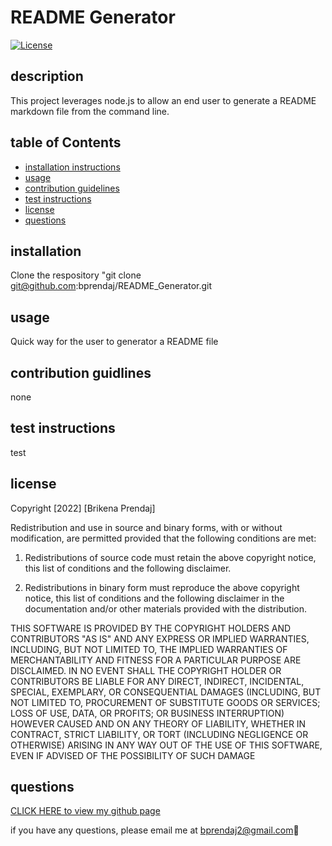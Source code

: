 # README Generator

  [![License](https://img.shields.io/badge/License-BSD_2--Clause-orange.svg)](https://opensource.org/licenses/BSD-2-Clause)

  ## description

  This project leverages node.js to allow an end user to generate a README markdown file from the command line.

  ## table of Contents
  *  [installation instructions](#installation-instructions)
  *  [usage](#usage)
  *  [contribution guidelines](#contribution-guidelines)
  *  [test instructions](#test-instructions)
  *  [license](#license)
  *  [questions](#questions)
  ## installation 

  Clone the respository "git clone git@github.com:bprendaj/README_Generator.git

  ## usage

  Quick way for the user to generator a README file

  ## contribution guidlines

  none

  ## test instructions

  test

  ## license
  Copyright [2022] [Brikena Prendaj]

  Redistribution and use in source and binary forms, with or without modification, are permitted provided that the following conditions are met:
  1. Redistributions of source code must retain the above copyright notice, this list of conditions and the following disclaimer.
        
  2. Redistributions in binary form must reproduce the above copyright notice, this list of conditions and the following disclaimer in the documentation and/or other materials provided with the distribution.
        
  THIS SOFTWARE IS PROVIDED BY THE COPYRIGHT HOLDERS AND CONTRIBUTORS "AS IS" AND ANY EXPRESS OR IMPLIED WARRANTIES, INCLUDING, BUT NOT LIMITED TO, THE IMPLIED WARRANTIES OF MERCHANTABILITY AND FITNESS FOR A PARTICULAR PURPOSE ARE DISCLAIMED. IN NO EVENT SHALL THE COPYRIGHT HOLDER OR CONTRIBUTORS BE LIABLE FOR ANY DIRECT, INDIRECT, INCIDENTAL, SPECIAL, EXEMPLARY, OR CONSEQUENTIAL DAMAGES (INCLUDING, BUT NOT LIMITED TO, PROCUREMENT OF SUBSTITUTE GOODS OR SERVICES; LOSS OF USE, DATA, OR PROFITS; OR BUSINESS INTERRUPTION) HOWEVER CAUSED AND ON ANY THEORY OF LIABILITY, WHETHER IN CONTRACT, STRICT LIABILITY, OR TORT (INCLUDING NEGLIGENCE OR OTHERWISE) ARISING IN ANY WAY OUT OF THE USE OF THIS SOFTWARE, EVEN IF ADVISED OF THE POSSIBILITY OF SUCH DAMAGE

  ## questions
  [CLICK HERE to view my github page](https://github.com/bprendaj)

  if you have any questions, please email me at bprendaj2@gmail.com:purple_heart:

  